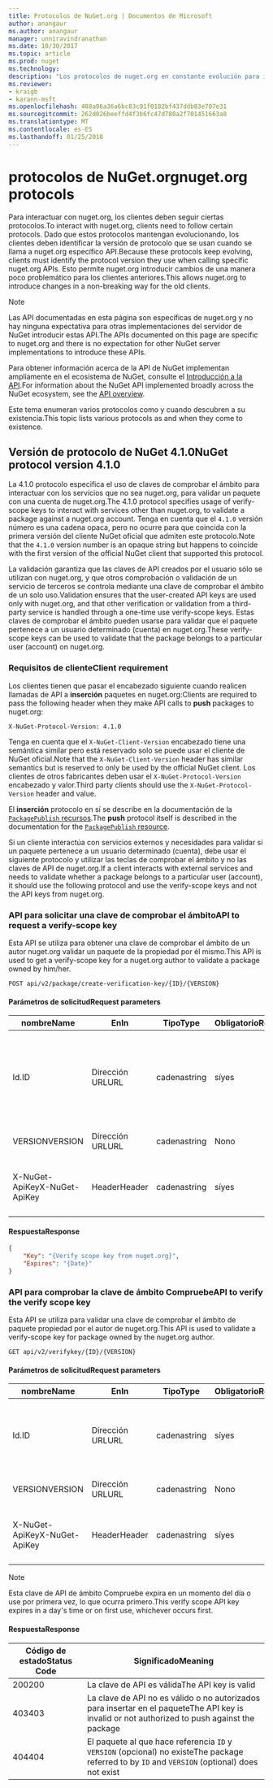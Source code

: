 ```yaml
---
title: Protocolos de NuGet.org | Documentos de Microsoft
author: anangaur
ms.author: anangaur
manager: unniravindranathan
ms.date: 10/30/2017
ms.topic: article
ms.prod: nuget
ms.technology: 
description: "Los protocolos de nuget.org en constante evolución para interactuar con los clientes de NuGet."
ms.reviewer:
- kraigb
- karann-msft
ms.openlocfilehash: 488a86a36a6bc83c91f0182bf437ddb83e707e31
ms.sourcegitcommit: 262d026beeffd4f3b6fc47d780a2f701451663a8
ms.translationtype: MT
ms.contentlocale: es-ES
ms.lasthandoff: 01/25/2018
---
```

# <a name="nugetorg-protocols"></a><span data-ttu-id="c9301-103">protocolos de NuGet.org</span><span class="sxs-lookup"><span data-stu-id="c9301-103">nuget.org protocols</span></span>

<span data-ttu-id="c9301-104">Para interactuar con nuget.org, los clientes deben seguir ciertas protocolos.</span><span class="sxs-lookup"><span data-stu-id="c9301-104">To interact with nuget.org, clients need to follow certain protocols.</span></span> <span data-ttu-id="c9301-105">Dado que estos protocolos mantengan evolucionando, los clientes deben identificar la versión de protocolo que se usan cuando se llama a nuget.org específico API.</span><span class="sxs-lookup"><span data-stu-id="c9301-105">Because these protocols keep evolving, clients must identify the protocol version they use when calling specific nuget.org APIs.</span></span> <span data-ttu-id="c9301-106">Esto permite nuget.org introducir cambios de una manera poco problemático para los clientes anteriores.</span><span class="sxs-lookup"><span data-stu-id="c9301-106">This allows nuget.org to introduce changes in a non-breaking way for the old clients.</span></span>

> [!Note]
> <span data-ttu-id="c9301-107">Las API documentadas en esta página son específicas de nuget.org y no hay ninguna expectativa para otras implementaciones del servidor de NuGet introducir estas API.</span><span class="sxs-lookup"><span data-stu-id="c9301-107">The APIs documented on this page are specific to nuget.org and there is no expectation for other NuGet server implementations to introduce these APIs.</span></span> 

<span data-ttu-id="c9301-108">Para obtener información acerca de la API de NuGet implementan ampliamente en el ecosistema de NuGet, consulte el [Introducción a la API](overview.md).</span><span class="sxs-lookup"><span data-stu-id="c9301-108">For information about the NuGet API implemented broadly across the NuGet ecosystem, see the [API overview](overview.md).</span></span>

<span data-ttu-id="c9301-109">Este tema enumeran varios protocolos como y cuando descubren a su existencia.</span><span class="sxs-lookup"><span data-stu-id="c9301-109">This topic lists various protocols as and when they come to existence.</span></span>

## <a name="nuget-protocol-version-410"></a><span data-ttu-id="c9301-110">Versión de protocolo de NuGet 4.1.0</span><span class="sxs-lookup"><span data-stu-id="c9301-110">NuGet protocol version 4.1.0</span></span>

<span data-ttu-id="c9301-111">La 4.1.0 protocolo especifica el uso de claves de comprobar el ámbito para interactuar con los servicios que no sea nuget.org, para validar un paquete con una cuenta de nuget.org.</span><span class="sxs-lookup"><span data-stu-id="c9301-111">The 4.1.0 protocol specifies usage of verify-scope keys to interact with services other than nuget.org, to validate a package against a nuget.org account.</span></span> <span data-ttu-id="c9301-112">Tenga en cuenta que el `4.1.0` versión número es una cadena opaca, pero no ocurre para que coincida con la primera versión del cliente NuGet oficial que admiten este protocolo.</span><span class="sxs-lookup"><span data-stu-id="c9301-112">Note that the `4.1.0` version number is an opaque string but happens to coincide with the first version of the official NuGet client that supported this protocol.</span></span>

<span data-ttu-id="c9301-113">La validación garantiza que las claves de API creados por el usuario sólo se utilizan con nuget.org, y que otros comprobación o validación de un servicio de terceros se controla mediante una clave de comprobar el ámbito de un solo uso.</span><span class="sxs-lookup"><span data-stu-id="c9301-113">Validation ensures that the user-created API keys are used only with nuget.org, and that other verification or validation from a third-party service is handled through a one-time use verify-scope keys.</span></span> <span data-ttu-id="c9301-114">Estas claves de comprobar el ámbito pueden usarse para validar que el paquete pertenece a un usuario determinado (cuenta) en nuget.org.</span><span class="sxs-lookup"><span data-stu-id="c9301-114">These verify-scope keys can be used to validate that the package belongs to a particular user (account) on nuget.org.</span></span>

### <a name="client-requirement"></a><span data-ttu-id="c9301-115">Requisitos de cliente</span><span class="sxs-lookup"><span data-stu-id="c9301-115">Client requirement</span></span>

<span data-ttu-id="c9301-116">Los clientes tienen que pasar el encabezado siguiente cuando realicen llamadas de API a **inserción** paquetes en nuget.org:</span><span class="sxs-lookup"><span data-stu-id="c9301-116">Clients are required to pass the following header when they make API calls to **push** packages to nuget.org:</span></span>

    X-NuGet-Protocol-Version: 4.1.0

<span data-ttu-id="c9301-117">Tenga en cuenta que el `X-NuGet-Client-Version` encabezado tiene una semántica similar pero está reservado solo se puede usar el cliente de NuGet oficial.</span><span class="sxs-lookup"><span data-stu-id="c9301-117">Note that the `X-NuGet-Client-Version` header has similar semantics but is reserved to only be used by the official NuGet client.</span></span> <span data-ttu-id="c9301-118">Los clientes de otros fabricantes deben usar el `X-NuGet-Protocol-Version` encabezado y valor.</span><span class="sxs-lookup"><span data-stu-id="c9301-118">Third party clients should use the `X-NuGet-Protocol-Version` header and value.</span></span>

<span data-ttu-id="c9301-119">El **inserción** protocolo en sí se describe en la documentación de la [ `PackagePublish` recursos](package-publish-resource.md).</span><span class="sxs-lookup"><span data-stu-id="c9301-119">The **push** protocol itself is described in the documentation for the [`PackagePublish` resource](package-publish-resource.md).</span></span>

<span data-ttu-id="c9301-120">Si un cliente interactúa con servicios externos y necesidades para validar si un paquete pertenece a un usuario determinado (cuenta), debe usar el siguiente protocolo y utilizar las teclas de comprobar el ámbito y no las claves de API de nuget.org.</span><span class="sxs-lookup"><span data-stu-id="c9301-120">If a client interacts with external services and needs to validate whether a package belongs to a particular user (account), it should use the following protocol and use the verify-scope keys and not the API keys from nuget.org.</span></span>

### <a name="api-to-request-a-verify-scope-key"></a><span data-ttu-id="c9301-121">API para solicitar una clave de comprobar el ámbito</span><span class="sxs-lookup"><span data-stu-id="c9301-121">API to request a verify-scope key</span></span>

<span data-ttu-id="c9301-122">Esta API se utiliza para obtener una clave de comprobar el ámbito de un autor nuget.org validar un paquete de la propiedad por él mismo.</span><span class="sxs-lookup"><span data-stu-id="c9301-122">This API is used to get a verify-scope key for a nuget.org author to validate a package owned by him/her.</span></span>

    POST api/v2/package/create-verification-key/{ID}/{VERSION}

#### <a name="request-parameters"></a><span data-ttu-id="c9301-123">Parámetros de solicitud</span><span class="sxs-lookup"><span data-stu-id="c9301-123">Request parameters</span></span>

<span data-ttu-id="c9301-124">nombre</span><span class="sxs-lookup"><span data-stu-id="c9301-124">Name</span></span>           | <span data-ttu-id="c9301-125">En</span><span class="sxs-lookup"><span data-stu-id="c9301-125">In</span></span>     | <span data-ttu-id="c9301-126">Tipo</span><span class="sxs-lookup"><span data-stu-id="c9301-126">Type</span></span>   | <span data-ttu-id="c9301-127">Obligatorio</span><span class="sxs-lookup"><span data-stu-id="c9301-127">Required</span></span> | <span data-ttu-id="c9301-128">Notas</span><span class="sxs-lookup"><span data-stu-id="c9301-128">Notes</span></span>
-------------- | ------ | ------ | -------- | -----
<span data-ttu-id="c9301-129">Id.</span><span class="sxs-lookup"><span data-stu-id="c9301-129">ID</span></span>             | <span data-ttu-id="c9301-130">Dirección URL</span><span class="sxs-lookup"><span data-stu-id="c9301-130">URL</span></span>    | <span data-ttu-id="c9301-131">cadena</span><span class="sxs-lookup"><span data-stu-id="c9301-131">string</span></span> | <span data-ttu-id="c9301-132">sí</span><span class="sxs-lookup"><span data-stu-id="c9301-132">yes</span></span>      | <span data-ttu-id="c9301-133">El identidier de paquete para el que se solicita la clave de ámbito Compruebe</span><span class="sxs-lookup"><span data-stu-id="c9301-133">The package identidier for which the verify scope key is requested</span></span>
<span data-ttu-id="c9301-134">VERSION</span><span class="sxs-lookup"><span data-stu-id="c9301-134">VERSION</span></span>        | <span data-ttu-id="c9301-135">Dirección URL</span><span class="sxs-lookup"><span data-stu-id="c9301-135">URL</span></span>    | <span data-ttu-id="c9301-136">cadena</span><span class="sxs-lookup"><span data-stu-id="c9301-136">string</span></span> | <span data-ttu-id="c9301-137">No</span><span class="sxs-lookup"><span data-stu-id="c9301-137">no</span></span>       | <span data-ttu-id="c9301-138">La versión del paquete</span><span class="sxs-lookup"><span data-stu-id="c9301-138">The package version</span></span>
<span data-ttu-id="c9301-139">X-NuGet-ApiKey</span><span class="sxs-lookup"><span data-stu-id="c9301-139">X-NuGet-ApiKey</span></span> | <span data-ttu-id="c9301-140">Header</span><span class="sxs-lookup"><span data-stu-id="c9301-140">Header</span></span> | <span data-ttu-id="c9301-141">cadena</span><span class="sxs-lookup"><span data-stu-id="c9301-141">string</span></span> | <span data-ttu-id="c9301-142">sí</span><span class="sxs-lookup"><span data-stu-id="c9301-142">yes</span></span>      | <span data-ttu-id="c9301-143">Por ejemplo, `X-NuGet-ApiKey: {USER_API_KEY}`.</span><span class="sxs-lookup"><span data-stu-id="c9301-143">For example, `X-NuGet-ApiKey: {USER_API_KEY}`</span></span>

#### <a name="response"></a><span data-ttu-id="c9301-144">Respuesta</span><span class="sxs-lookup"><span data-stu-id="c9301-144">Response</span></span>

```json
{
    "Key": "{Verify scope key from nuget.org}",
    "Expires": "{Date}"
}
```

### <a name="api-to-verify-the-verify-scope-key"></a><span data-ttu-id="c9301-145">API para comprobar la clave de ámbito Compruebe</span><span class="sxs-lookup"><span data-stu-id="c9301-145">API to verify the verify scope key</span></span>

<span data-ttu-id="c9301-146">Esta API se utiliza para validar una clave de comprobar el ámbito de paquete propiedad por el autor de nuget.org.</span><span class="sxs-lookup"><span data-stu-id="c9301-146">This API is used to validate a verify-scope key for package owned by the nuget.org author.</span></span>

    GET api/v2/verifykey/{ID}/{VERSION}

#### <a name="request-parameters"></a><span data-ttu-id="c9301-147">Parámetros de solicitud</span><span class="sxs-lookup"><span data-stu-id="c9301-147">Request parameters</span></span>

<span data-ttu-id="c9301-148">nombre</span><span class="sxs-lookup"><span data-stu-id="c9301-148">Name</span></span>           | <span data-ttu-id="c9301-149">En</span><span class="sxs-lookup"><span data-stu-id="c9301-149">In</span></span>     | <span data-ttu-id="c9301-150">Tipo</span><span class="sxs-lookup"><span data-stu-id="c9301-150">Type</span></span>   | <span data-ttu-id="c9301-151">Obligatorio</span><span class="sxs-lookup"><span data-stu-id="c9301-151">Required</span></span> | <span data-ttu-id="c9301-152">Notas</span><span class="sxs-lookup"><span data-stu-id="c9301-152">Notes</span></span>
-------------  | ------ | ------ | -------- | -----
<span data-ttu-id="c9301-153">Id.</span><span class="sxs-lookup"><span data-stu-id="c9301-153">ID</span></span>             | <span data-ttu-id="c9301-154">Dirección URL</span><span class="sxs-lookup"><span data-stu-id="c9301-154">URL</span></span>    | <span data-ttu-id="c9301-155">cadena</span><span class="sxs-lookup"><span data-stu-id="c9301-155">string</span></span> | <span data-ttu-id="c9301-156">sí</span><span class="sxs-lookup"><span data-stu-id="c9301-156">yes</span></span>      | <span data-ttu-id="c9301-157">El identificador de paquete para el que se solicita la clave de ámbito Compruebe</span><span class="sxs-lookup"><span data-stu-id="c9301-157">The package identifier for which the verify scope key is requested</span></span>
<span data-ttu-id="c9301-158">VERSION</span><span class="sxs-lookup"><span data-stu-id="c9301-158">VERSION</span></span>        | <span data-ttu-id="c9301-159">Dirección URL</span><span class="sxs-lookup"><span data-stu-id="c9301-159">URL</span></span>    | <span data-ttu-id="c9301-160">cadena</span><span class="sxs-lookup"><span data-stu-id="c9301-160">string</span></span> | <span data-ttu-id="c9301-161">No</span><span class="sxs-lookup"><span data-stu-id="c9301-161">no</span></span>       | <span data-ttu-id="c9301-162">La versión del paquete</span><span class="sxs-lookup"><span data-stu-id="c9301-162">The package version</span></span>
<span data-ttu-id="c9301-163">X-NuGet-ApiKey</span><span class="sxs-lookup"><span data-stu-id="c9301-163">X-NuGet-ApiKey</span></span> | <span data-ttu-id="c9301-164">Header</span><span class="sxs-lookup"><span data-stu-id="c9301-164">Header</span></span> | <span data-ttu-id="c9301-165">cadena</span><span class="sxs-lookup"><span data-stu-id="c9301-165">string</span></span> | <span data-ttu-id="c9301-166">sí</span><span class="sxs-lookup"><span data-stu-id="c9301-166">yes</span></span>      | <span data-ttu-id="c9301-167">Por ejemplo, `X-NuGet-ApiKey: {VERIFY_SCOPE_KEY}`.</span><span class="sxs-lookup"><span data-stu-id="c9301-167">For example, `X-NuGet-ApiKey: {VERIFY_SCOPE_KEY}`</span></span>

> [!Note]
> <span data-ttu-id="c9301-168">Esta clave de API de ámbito Compruebe expira en un momento del día o use por primera vez, lo que ocurra primero.</span><span class="sxs-lookup"><span data-stu-id="c9301-168">This verify scope API key expires in a day's time or on first use, whichever occurs first.</span></span>

#### <a name="response"></a><span data-ttu-id="c9301-169">Respuesta</span><span class="sxs-lookup"><span data-stu-id="c9301-169">Response</span></span>

<span data-ttu-id="c9301-170">Código de estado</span><span class="sxs-lookup"><span data-stu-id="c9301-170">Status Code</span></span> | <span data-ttu-id="c9301-171">Significado</span><span class="sxs-lookup"><span data-stu-id="c9301-171">Meaning</span></span>
----------- | -------
<span data-ttu-id="c9301-172">200</span><span class="sxs-lookup"><span data-stu-id="c9301-172">200</span></span>         | <span data-ttu-id="c9301-173">La clave de API es válida</span><span class="sxs-lookup"><span data-stu-id="c9301-173">The API key is valid</span></span>
<span data-ttu-id="c9301-174">403</span><span class="sxs-lookup"><span data-stu-id="c9301-174">403</span></span>         | <span data-ttu-id="c9301-175">La clave de API no es válido o no autorizados para insertar en el paquete</span><span class="sxs-lookup"><span data-stu-id="c9301-175">The API key is invalid or not authorized to push against the package</span></span>
<span data-ttu-id="c9301-176">404</span><span class="sxs-lookup"><span data-stu-id="c9301-176">404</span></span>         | <span data-ttu-id="c9301-177">El paquete al que hace referencia `ID` y `VERSION` (opcional) no existe</span><span class="sxs-lookup"><span data-stu-id="c9301-177">The package referred to by `ID` and `VERSION` (optional) does not exist</span></span>
